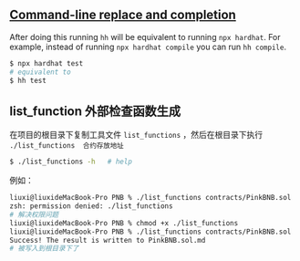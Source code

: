 ## [Command-line replace and completion](https://hardhat.org/hardhat-runner/docs/guides/command-line-completion#command-line-completion)

After doing this running `hh` will be equivalent to running `npx hardhat`. For example, instead of running `npx hardhat compile` you can run `hh compile`.

```bash
$ npx hardhat test 
# equivalent to
$ hh test
```

## list_function 外部检查函数生成

在项目的根目录下复制工具文件 `list_functions`  ，然后在根目录下执行 `./list_functions  合约存放地址`

```sh
$ ./list_functions -h   # help
```

例如：

```sh
liuxi@liuxideMacBook-Pro PNB % ./list_functions contracts/PinkBNB.sol
zsh: permission denied: ./list_functions
# 解决权限问题
liuxi@liuxideMacBook-Pro PNB % chmod +x ./list_functions
liuxi@liuxideMacBook-Pro PNB % ./list_functions contracts/PinkBNB.sol
Success! The result is written to PinkBNB.sol.md
# 被写入到根目录下了
```



